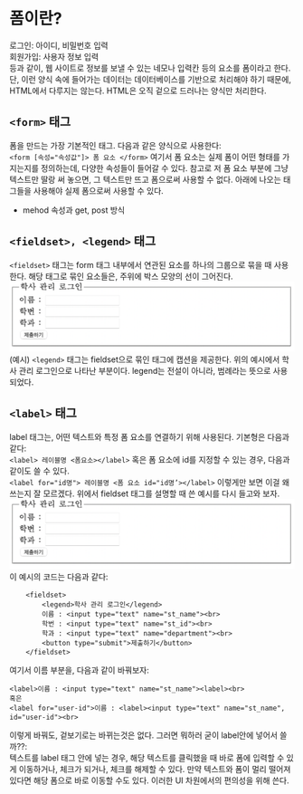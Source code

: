 # 폼이란?
로그인: 아이디, 비밀번호 입력  
회원가입: 사용자 정보 입력  
등과 같이, 웹 사이트로 정보를 보낼 수 있는 네모나 입력칸 등의 요소를 폼이라고 한다.  
단, 이런 양식 속에 들어가는 데이터는 데이터베이스를 기반으로 처리해야 하기 때문에, HTML에서 다루지는 않는다. HTML은 오직 겉으로 드러나는 양식만 처리한다.

## `<form>` 태그
폼을 만드는 가장 기본적인 태그. 다음과 같은 양식으로 사용한다:  
`<form [속성="속성값"]> 폼 요소 </form>`
여기서 폼 요소는 실제 폼이 어떤 형태를 가지는지를 정의하는데, 다양한 속성들이 들어갈 수 있다. 참고로 저 폼 요소 부분에 그냥 텍스트만 딸랑 써 놓으면, 그 텍스트만 뜨고 폼으로써 사용할 수 없다. 아래에 나오는 태그들을 사용해야 실제 폼으로써 사용할 수 있다.
* mehod 속성과 get, post 방식


## `<fieldset>, <legend>` 태그
`<fieldset>` 태그는 form 태그 내부에서 연관된 요소를 하나의 그룹으로 묶을 때 사용한다. 해당 태그로 묶인 요소들은, 주위에 박스 모양의 선이 그어진다. 
![img16](./img/16.png)
(예시)
`<legend>` 태그는 fieldset으로 묶인 태그에 캡션을 제공한다. 위의 예시에서 학사 관리 로그인으로 나타난 부분이다. legend는 전설이 아니라, 범례라는 뜻으로 사용되었다.

## `<label>` 태그
label 태그는, 어떤 텍스트와 특정 폼 요소를 연결하기 위해 사용된다. 기본형은 다음과 같다:  
`<label> 레이블명 <폼요소></label>`
혹은 폼 요소에 id를 지정할 수 있는 경우, 다음과 같이도 쓸 수 있다.  
`<label for="id명"> 레이블명 <폼 요소 id="id명’></label>`
이렇게만 보면 이걸 왜 쓰는지 잘 모르겠다. 위에서 fieldset 태그를 설명할 때 쓴 예시를 다시 들고와 보자.
![img16](./img/16.png)
이 예시의 코드는 다음과 같다:
```
	<fieldset>
        <legend>학사 관리 로그인</legend>
        이름 : <input type="text" name="st_name"><br>
        학번 : <input type="text" name="st_id"><br>
        학과 : <input type="text" name="department"><br>
        <button type="submit">제출하기</button>
    </fieldset>
```
여기서 이름 부분을, 다음과 같이 바꿔보자:
```
<label>이름 : <input type="text" name="st_name"><label><br>
혹은 
<label for="user-id">이름 : <label><input type="text" name="st_name", id="user-id"><br>
```
이렇게 바꿔도, 겉보기로는 바뀌는것은 없다. 그러면 뭐하러 굳이 label안에 넣어서 쓸까??:  
텍스트를 label 태그 안에 넣는 경우, 해당 텍스트를 클릭했을 때 바로 폼에 입력할 수 있게 이동하거나, 체크가 되거나, 체크를 해제할 수 있다. 만약 텍스트와 폼이 멀리 떨어져있다면 해당 폼으로 바로 이동할 수도 있다. 이러한 UI 차원에서의 편의성을 위해 쓴다.